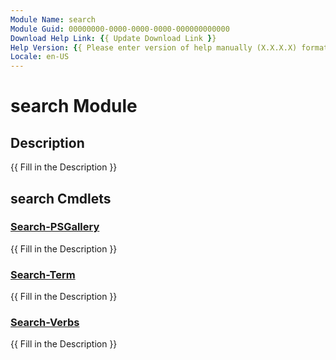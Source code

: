 ```yaml
---
Module Name: search
Module Guid: 00000000-0000-0000-0000-000000000000
Download Help Link: {{ Update Download Link }}
Help Version: {{ Please enter version of help manually (X.X.X.X) format }}
Locale: en-US
---
```


# search Module
## Description
{{ Fill in the Description }}

## search Cmdlets
### [Search-PSGallery](Search-PSGallery.md)
{{ Fill in the Description }}

### [Search-Term](Search-Term.md)
{{ Fill in the Description }}

### [Search-Verbs](Search-Verbs.md)
{{ Fill in the Description }}

